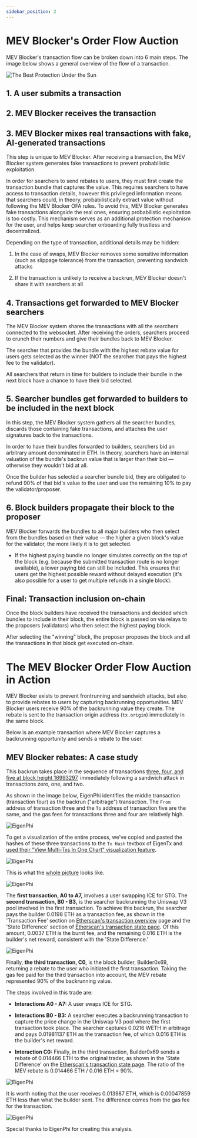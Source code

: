 ```yaml
---
sidebar_position: 2
---
```


# MEV Blocker's Order Flow Auction

MEV Blocker's transaction flow can be broken down into 6 main steps. The image below shows a general overview of the flow of a transaction.

![The Best Protection Under the Sun](/img/mevblocker/mevblocker_ofa.png)

## 1. A user submits a transaction  

## 2. MEV Blocker receives the transaction

## 3. MEV Blocker mixes real transactions with fake, AI-generated transactions

This step is unique to MEV Blocker. After receiving a transaction, the MEV Blocker system generates fake transactions to prevent probabilistic exploitation. 

In order for searchers to send rebates to users, they must first create the transaction bundle that captures the value. This requires searchers to have access to transaction details, however this privileged information means that searchers could, in theory, probabilistically extract value without following the MEV Blocker OFA rules. To avoid this, MEV Blocker generates fake transactions alongside the real ones, ensuring probabilistic exploitation is too costly. This mechanism serves as an additional protection mechanism for the user, and helps keep searcher onboarding fully trustless and decentralized. 

Depending on the type of transaction, additional details may be hidden: 

1. In the case of swaps, MEV Blocker removes some sensitive information (such as slippage tolerance) from the transaction, preventing sandwich attacks

2. If the transaction is unlikely to receive a backrun, MEV Blocker doesn't share it with searchers at all 

## 4. Transactions get forwarded to MEV Blocker searchers
 
The MEV Blocker system shares the transactions with all the searchers connected to the websocket. After receiving the orders, searchers proceed to crunch their numbers and give their bundles back to MEV Blocker. 

The searcher that provides the bundle with the highest rebate value for users gets selected as the winner (NOT the searcher that pays the highest fee to the validator). 

All searchers that return in time for builders to include their bundle in the next block have a chance to have their bid selected. 

## 5. Searcher bundles get forwarded to builders to be included in the next block

In this step, the MEV Blocker system gathers all the searcher bundles, discards those containing fake transactions, and attaches the user signatures back to the transactions. 

In order to have their bundles forwarded to builders, searchers bid an arbitrary amount denominated in ETH. In theory, searchers have an internal valuation of the bundle's backrun value that is larger than their bid — otherwise they wouldn't bid at all. 

Once the builder has selected a searcher bundle bid, they are obligated to refund 90% of that bid's value to the user and use the remaining 10% to pay the validator/proposer. 
  

## 6. Block builders propagate their block to the proposer

MEV Blocker forwards the bundles to all major builders who then select from the bundles based on their value — the higher a given block's value for the validator, the more likely it is to get selected. 
- If the highest paying bundle no longer simulates correctly on the top of the block (e.g. because the submitted transaction route is no longer available), a lower paying bid can still be included. This ensures that users get the highest possible reward without delayed execution (it's also possible for a user to get multiple refunds in a single block).  

## Final: Transaction inclusion on-chain

Once the block builders have received the transactions and decided which bundles to include in their block, the entire block is passed on via relays to the proposers (validators) who then select the highest paying block.

After selecting the "winning" block, the proposer proposes the block and all the transactions in that block get executed on-chain.

# The MEV Blocker Order Flow Auction in Action

MEV Blocker exists to prevent frontrunning and sandwich attacks, but also to provide rebates to users by capturing backrunning opportunities. MEV Blocker users receive 90% of the backrunning value they create. The rebate is sent to the transaction origin address (`tx.origin`) immediately in the same block.

Below is an example transaction where MEV Blocker captures a backrunning opportunity and sends a rebate to the user.  

## MEV Blocker rebates: A case study 

This backrun takes place in the sequence of transactions [three, four, and five at block height 16993297](https://eigenphi.io/mev/eigentx/0x9b6c38fa2d335373e86823de1b8c2e4735d47ef304a63fcff796f2f565a9482d,0xd2d1ef1cdaf4010ad2d00564145faa796ebceec33859fac210c39e01fe482b6a,0xe0274c1e473b9eb14f4a3d8f2575afcec99c1c94726f175f3dcdf6aae6890a56?tab=block), immediately following a sandwich attack in transactions zero, one, and two. 

As shown in the image below, EigenPhi identifies the middle transaction (transaction four) as the backrun ("arbitrage") transaction. The `From` address of transaction three and the `To` address of transaction five are the same, and the gas fees  for transactions three and four are relatively high. 

![EigenPhi](/img/mevblocker/eigen_1.webp)

To get a visualization of the entire process, we've copied and pasted the hashes of these three transactions to the `Tx Hash` textbox of EigenTx and [used their "View Multi-Txs In One Chart" visualization feature](https://eigenphi.io/mev/eigentx/0x9b6c38fa2d335373e86823de1b8c2e4735d47ef304a63fcff796f2f565a9482d,0xd2d1ef1cdaf4010ad2d00564145faa796ebceec33859fac210c39e01fe482b6a,0xe0274c1e473b9eb14f4a3d8f2575afcec99c1c94726f175f3dcdf6aae6890a56?rankdir=TB).

![EigenPhi](/img/mevblocker/eigen_2.webp)

This is what the [whole picture](https://eigenphi.io/mev/eigentx/multi/0x9b6c38fa2d335373e86823de1b8c2e4735d47ef304a63fcff796f2f565a9482d,0xd2d1ef1cdaf4010ad2d00564145faa796ebceec33859fac210c39e01fe482b6a,0xe0274c1e473b9eb14f4a3d8f2575afcec99c1c94726f175f3dcdf6aae6890a56?rankdir=TB) looks like.

![EigenPhi](/img/mevblocker/eigen_3.webp)

The **first transaction, A0 to A7,** involves a user swapping ICE for STG.  The **second transaction, B0 - B3,** is the searcher backrunning the Uniswap V3 pool involved in the first transaction. To achieve this backrun, the searcher pays the builder 0.0198 ETH as a transaction fee, as shown in the 'Transaction Fee' section on [Etherscan's transaction overview](https://etherscan.io/tx/0xd2d1ef1cdaf4010ad2d00564145faa796ebceec33859fac210c39e01fe482b6a) page and the 'State Difference' section of [Etherscan's transaction state page](https://etherscan.io/tx/0xd2d1ef1cdaf4010ad2d00564145faa796ebceec33859fac210c39e01fe482b6a#statechange). Of this amount, 0.0037 ETH is the burnt fee, and the remaining 0.016 ETH is the builder's net reward, consistent with the 'State Difference.'

![EigenPhi](/img/mevblocker/eigen_4.webp)

Finally, **the third transaction, C0,** is the block builder, Builder0x69, returning a rebate to the user who initiated the first transaction. Taking the gas fee paid for the third transaction into account, the MEV rebate represented 90% of the backrunning value.

The steps involved in this trade are:

- **Interactions A0 - A7:**  A user swaps ICE for STG.

- **Interactions B0 - B3:** A searcher executes a backrunning transaction to capture the price change in the Uniswap V3 pool where the first transaction took place. The searcher captures 0.0216 WETH in arbitrage and pays 0.01981137 ETH as the transaction fee, of which 0.016 ETH is the builder's net reward.

* **Interaction C0:** Finally, in the third transaction, Builder0x69 sends a rebate of 0.014466 ETH to the original trader, as shown in the 'State Difference' on the [Etherscan's transaction state page](https://etherscan.io/tx/0x9b6c38fa2d335373e86823de1b8c2e4735d47ef304a63fcff796f2f565a9482d#statechange). The ratio of the MEV rebate is 0.014466 ETH / 0.016 ETH = 90%.

![EigenPhi](/img/mevblocker/eigen_5.webp)

It is worth noting that the user receives 0.013987 ETH, which is 0.00047859 ETH less than what the builder sent. The difference comes from the gas fee for the transaction.

![EigenPhi](/img/mevblocker/eigen_6.webp)

Special thanks to EigenPhi for creating this analysis.